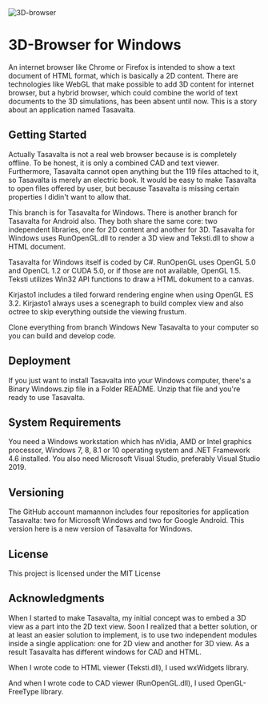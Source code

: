 <img src="https://imgur.com/3E3iPuF.jpg" title="3D-browser" alt="3D-browser">

# 3D-Browser for Windows

An internet browser like Chrome or Firefox is intended to show a text document of HTML format, which is basically a 2D content. There are technologies like WebGL that make possible to add 3D content for internet browser, but a hybrid browser, which could combine the world of text documents to the 3D simulations, has been absent until now. This is a story about an application named Tasavalta.

## Getting Started

Actually Tasavalta is not a real web browser because is is completely offline. To be honest, it is only a combined CAD and text viewer. Furthermore, Tasavalta cannot open anything but the 119 files attached to it, so Tasavalta is merely an electric book. It would be easy to make Tasavalta to open files offered by user, but because Tasavalta is missing certain properties I didin't want to allow that.

This branch is for Tasavalta for Windows. There is another branch for Tasavalta for Android also. They both share the same core: two independent libraries, one for 2D content and another for 3D. Tasavalta for Windows uses RunOpenGL.dll to render a 3D view and Teksti.dll to show a HTML document. 

Tasavalta for Windows itself is coded by C#. RunOpenGL uses OpenGL 5.0 and OpenCL 1.2 or CUDA 5.0, or if those are not available, OpenGL 1.5. Teksti utilizes Win32 API functions to draw a HTML dokument to a canvas.

Kirjasto1 includes a tiled forward rendering engine when using OpenGL ES 3.2. Kirjasto1 always uses a scenegraph to build complex view and also octree to skip everything outside the viewing frustum.

Clone everything from branch Windows New Tasavalta to your computer so you can build and develop code.

## Deployment

If you just want to install Tasavalta into your Windows computer, there's a Binary Windows.zip file in a Folder README. Unzip that file and you're ready to use Tasavalta.

## System Requirements

You need a Windows workstation which has nVidia, AMD or Intel graphics processor, Windows 7, 8, 8.1 or 10 operating system and .NET Framework 4.6 installed. You also need Microsoft Visual Studio, preferably Visual Studio 2019.

## Versioning

The GitHub account mamannon includes four repositories for application Tasavalta: two for Microsoft Windows and two for Google Android. This version here is a new version of Tasavalta for Windows.

## License

This project is licensed under the MIT License

## Acknowledgments

When I started to make Tasavalta, my initial concept was to embed a 3D view as a part into the 2D text view. Soon I realized that a better solution, or at least an easier solution to implement, is to use two independent modules inside a single application: one for 2D view and another for 3D view. As a result Tasavalta has different windows for CAD and HTML.

When I wrote code to HTML viewer (Teksti.dll), I used wxWidgets library.

And when I wrote code to CAD viewer (RunOpenGL.dll), I used OpenGL-FreeType library.